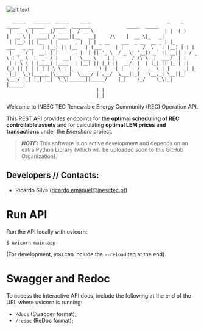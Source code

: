 ![alt text](figures/logo_Enershare.png)
```
  _____   ______  _____    ____                            _    _                 _____   ______   _____  _______             _____  _____ 
 |  __ \ |  ____|/ ____|  / __ \                          | |  (_)               |  __ \ |  ____| / ____||__   __|     /\    |  __ \|_   _|
 | |__) || |__  | |      | |  | | _ __    ___  _ __  __ _ | |_  _   ___   _ __   | |__) || |__   | (___     | |       /  \   | |__) | | |  
 |  _  / |  __| | |      | |  | || '_ \  / _ \| '__|/ _` || __|| | / _ \ | '_ \  |  _  / |  __|   \___ \    | |      / /\ \  |  ___/  | |  
 | | \ \ | |____| |____  | |__| || |_) ||  __/| |  | (_| || |_ | || (_) || | | | | | \ \ | |____  ____) |   | |     / ____ \ | |     _| |_ 
 |_|  \_\|______|\_____|  \____/ | .__/  \___||_|   \__,_| \__||_| \___/ |_| |_| |_|  \_\|______||_____/    |_|    /_/    \_\|_|    |_____|
                                 | |                                                                                                       
                                 |_|                                                                                                                             
```
Welcome to INESC TEC Renewable Energy Community (REC) Operation API.

This REST API provides endpoints for the **optimal scheduling of REC controllable assets** and for calculating 
**optimal LEM prices and transactions** under the *Enershare* project.


> **_NOTE:_** This software is on active development and depends on an extra Python Library (which will be uploaded soon to this GitHub Organization).


## Developers // Contacts:

* Ricardo Silva (ricardo.emanuel@inesctec.pt)


# Run API
Run the API locally with uvicorn:
```shell
$ uvicorn main:app 
```
(For development, you can include the ```--reload``` tag at the end).

# Swagger and Redoc
To access the interactive API docs, include the following at the end of the URL where uvicorn is running: 
- ```/docs``` (Swagger format);
- ```/redoc``` (ReDoc format);